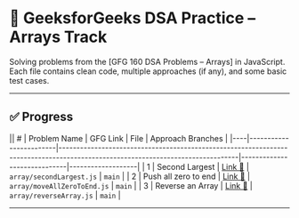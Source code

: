 # 📘 GeeksforGeeks DSA Practice – Arrays Track

Solving problems from the [GFG 160 DSA Problems – Arrays] in JavaScript.  
Each file contains clean code, multiple approaches (if any), and some basic test cases.

---

## ✅ Progress

|| #  | Problem Name           | GFG Link                                                                                                                       | File                        | Approach Branches |
|----|------------------------|--------------------------------------------------------------------------------------------------------------------------------|-----------------------------|-------------------|
| 1  | Second Largest         | [Link 🔗](https://www.geeksforgeeks.org/problems/second-largest3735/1)                                                        | `array/secondLargest.js`    | `main`            |
| 2  | Push all zero to end   | [Link 🔗](https://www.geeksforgeeks.org/batch/gfg-160-problems/track/arrays-gfg-160/problem/move-all-zeroes-to-end-of-array0751) | `array/moveAllZeroToEnd.js` | `main`            |
| 3  | Reverse an Array       | [Link 🔗](https://www.geeksforgeeks.org/batch/gfg-160-problems/track/arrays-gfg-160/problem/reverse-an-array)                  | `array/reverseArray.js`     | `main`            |


---

